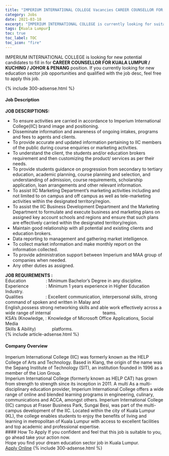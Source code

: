 ```yaml
---
title: "IMPERIUM INTERNATIONAL COLLEGE Vacancies CAREER COUNSELLOR FOR KUALA LUMPUR / KUCHING / JOHOR & PENANG" 
category: Jobs 
date: 2021-03-18 
excerpt: "IMPERIUM INTERNATIONAL COLLEGE is currently looking for suitable person to fill in the CAREER COUNSELLOR FOR KUALA LUMPUR / KUCHING / JOHOR & PENANG which positioned at Kuala Lumpur" 
tags: [Kuala Lumpur] 
toc: true 
toc_label: TOC 
toc_icon: "fire" 
--- 
```


<p>IMPERIUM INTERNATIONAL COLLEGE is looking for new potential candidates to fill in for <b>CAREER COUNSELLOR FOR KUALA LUMPUR / KUCHING / JOHOR & PENANG</b> position. If you currently looking for new education sector job opportunities and qualified with the job desc, feel free to apply this job.
</p>{% include 300-adsense.html %} 
<div><div><h4>Job Description</h4></div><div><div><span><div><div><strong>JOB DESCRIPTIONS:&#160;</strong></div><ul><li>To ensure activities are carried in accordance to Imperium International College(IIC) brand image and positioning.</li><li>Disseminate information and awareness of ongoing intakes, programs and fees to agents and clients.</li><li>To provide accurate and updated information pertaining to IIC members of the public during course enquiries or marketing activities.</li><li>To understand the client, the students and/or education brokers requirement and then customizing the product/ services as per their needs.</li><li>To provide students guidance on progression from secondary to tertiary education, academic planning, course planning and selection, and understanding of admission, course requirements, scholarship application, loan arrangements and other relevant information.</li><li>To assist IIC Marketing Department&#8217;s marketing activities including and not limited to on campus and off campus as well as tele-marketing activities within the designated territory/region.</li><li>To assist the IIC Business Development Department and the Marketing Department to formulate and execute business and marketing plans on assigned key account schools and regions and ensure that such plans are effectively carried within the designated territory/region.</li><li>Maintain good relationship with all potential and existing clients and education brokers.</li><li>Data reporting to management and gathering market intelligence.</li><li>To collect market information and make monthly report on the information collected.</li><li>To provide administration support between Imperium and MAA group of companies when needed.</li><li>Any other duties as assigned.</li></ul><div><strong>JOB REQUIREMENTS :&#160;</strong></div><div>Education&#160; &#160; &#160; &#160; &#160; &#160; &#160; &#160; : Minimum Bachelor&#8217;s Degree in any discipline.<div>Experience&#160; &#160; &#160; &#160; &#160; &#160; &#160; : Minimum 1 years experience in Higher Education Industry.</div>Qualities&#160; &#160; &#160; &#160; &#160; &#160; &#160; &#160; &#160; : Excellent communication, interpersonal skills, strong command of&#160;spoken and written in Malay and&#160; &#160; &#160; &#160; &#160; &#160; &#160; &#160; &#160; &#160; &#160; &#160; &#160; &#160; &#160; &#160; &#160; &#160; &#160; English,possess strong networking skills and able work effectively across a wide range of internal&#160; &#160; &#160; &#160; &#160; &#160; &#160; &#160; &#160; &#160; &#160; &#160; &#160; &#160; &#160; &#160; &#160; &#160; &#160; &#160; &#160; teams.<div>KSA&#8217;s (Knowledge, : Knowledge of Microsoft Office Applications, Social Media<br>Skills &amp; Ability)&#160;&#160;&#160;&#160;&#160;&#160;&#160;&#160;&#160;&#160;&#160;&#160; platforms.</div></div></div></span></div></div></div> 
{% include article-adsense.html %} 
<div><div><h4>Company Overview</h4></div><div><div><span><div><div>
	Imperium International College (IIC) was formerly known as the HELP College of Arts and Technology. Based in Klang, the origin of the name was the Sepang Institute of Technology (SIT), an institution founded in 1996 as a member of the Lion Group.</div>
<div>
	Imperium International College (formerly known as HELP CAT) has grown from strength to strength since its inception in 2011. A multi As a multi-disciplinary education provider, Imperium International College offers a wide range of online and blended learning programs in engineering, culinary, communications and ACCA, amongst others. Imperium International College (IIC) campus at Fraser Business Park, Sungai Besi, was part of the multi-campus development of the IIC. Located within the city of Kuala Lumpur (KL), the college enables students to enjoy the benefits of living and learning in metropolitan of Kuala Lumpur with access to excellent facilities and top academic and professional expertise.</div></div></span></div></div></div> 
#### How To Apply 
If you confident and feel that this job is suitable to you, go ahead take your action now. <br/> 
Hope you find your dream education sector job in Kuala Lumpur. <br/> 
<a href="https://www.jobstreet.com.my/en/job/career-counsellor-for-kuala-lumpur-kuching-johor-penang-4510395?jobId=jobstreet-my-job-4510395" class="btn btn--info" target="_blank" rel="nofollow noopenner">Apply Online</a> 
{% include 300-adsense.html %} 